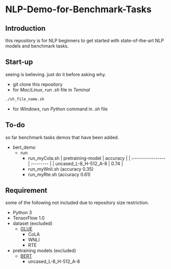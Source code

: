 # NLP-Demo-for-Benchmark-Tasks

## Introduction

this repository is for NLP beginners to get started with state-of-the-art NLP models and benchmark tasks.

## Start-up

 seeing is believing. just do it before asking why.
 - git clone this repository
 - for *Mac*/*Linux*, run *.sh* file in *Teminal*
```bash
./sh_file_name.sh
```
 - for *Windows*, run *Python* command in *.sh* file

## To-do

so far benchmark tasks demos that have been added.
 - bert_demo
   - run
     - run_myCola.sh 
| pretraining-model | accuracy |
| :---------------- | :-------- |
| uncased_L-8_H-512_A-8 | 0.74 |
     - run_myWnli.sh (accuracy 0.35)
     - run_myRte.sh (accuracy 0.61)

## Requirement

some of the following not included due to repository size restriction.
 - Python 3
 - TensorFlow 1.0
 - dataset (excluded)
   - [GLUE](https://gluebenchmark.com/tasks)
      - CoLA
      - WNLI
      - RTE
 - pretraining models (excluded)
   - [BERT](https://github.com/google-research/bert)
      - uncased_L-8_H-512_A-8
